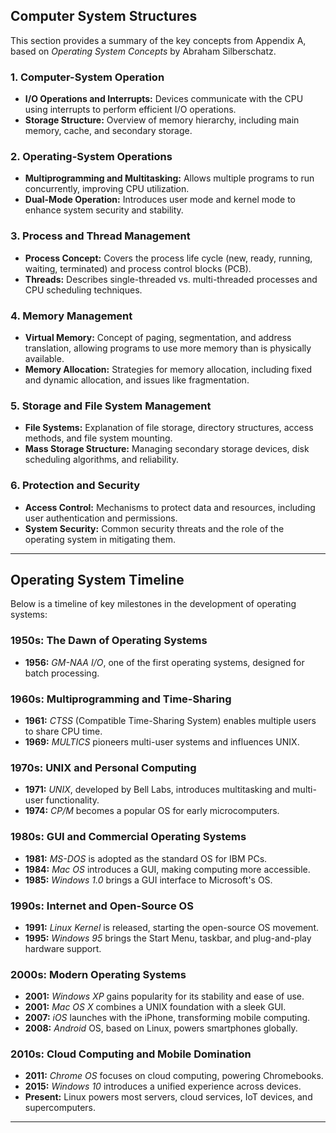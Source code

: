 ## Computer System Structures  

This section provides a summary of the key concepts from Appendix A, based on *Operating System Concepts* by Abraham Silberschatz.

### 1. Computer-System Operation  
- **I/O Operations and Interrupts:** Devices communicate with the CPU using interrupts to perform efficient I/O operations.  
- **Storage Structure:** Overview of memory hierarchy, including main memory, cache, and secondary storage.  

### 2. Operating-System Operations  
- **Multiprogramming and Multitasking:** Allows multiple programs to run concurrently, improving CPU utilization.  
- **Dual-Mode Operation:** Introduces user mode and kernel mode to enhance system security and stability.  

### 3. Process and Thread Management  
- **Process Concept:** Covers the process life cycle (new, ready, running, waiting, terminated) and process control blocks (PCB).  
- **Threads:** Describes single-threaded vs. multi-threaded processes and CPU scheduling techniques.  

### 4. Memory Management  
- **Virtual Memory:** Concept of paging, segmentation, and address translation, allowing programs to use more memory than is physically available.  
- **Memory Allocation:** Strategies for memory allocation, including fixed and dynamic allocation, and issues like fragmentation.  

### 5. Storage and File System Management  
- **File Systems:** Explanation of file storage, directory structures, access methods, and file system mounting.  
- **Mass Storage Structure:** Managing secondary storage devices, disk scheduling algorithms, and reliability.  

### 6. Protection and Security  
- **Access Control:** Mechanisms to protect data and resources, including user authentication and permissions.  
- **System Security:** Common security threats and the role of the operating system in mitigating them.  

---

## Operating System Timeline  

Below is a timeline of key milestones in the development of operating systems:

### 1950s: The Dawn of Operating Systems  
- **1956:** *GM-NAA I/O*, one of the first operating systems, designed for batch processing.  

### 1960s: Multiprogramming and Time-Sharing  
- **1961:** *CTSS* (Compatible Time-Sharing System) enables multiple users to share CPU time.  
- **1969:** *MULTICS* pioneers multi-user systems and influences UNIX.  

### 1970s: UNIX and Personal Computing  
- **1971:** *UNIX*, developed by Bell Labs, introduces multitasking and multi-user functionality.  
- **1974:** *CP/M* becomes a popular OS for early microcomputers.  

### 1980s: GUI and Commercial Operating Systems  
- **1981:** *MS-DOS* is adopted as the standard OS for IBM PCs.  
- **1984:** *Mac OS* introduces a GUI, making computing more accessible.  
- **1985:** *Windows 1.0* brings a GUI interface to Microsoft's OS.  

### 1990s: Internet and Open-Source OS  
- **1991:** *Linux Kernel* is released, starting the open-source OS movement.  
- **1995:** *Windows 95* brings the Start Menu, taskbar, and plug-and-play hardware support.  

### 2000s: Modern Operating Systems  
- **2001:** *Windows XP* gains popularity for its stability and ease of use.  
- **2001:** *Mac OS X* combines a UNIX foundation with a sleek GUI.  
- **2007:** *iOS* launches with the iPhone, transforming mobile computing.  
- **2008:** *Android* OS, based on Linux, powers smartphones globally.  

### 2010s: Cloud Computing and Mobile Domination  
- **2011:** *Chrome OS* focuses on cloud computing, powering Chromebooks.  
- **2015:** *Windows 10* introduces a unified experience across devices.  
- **Present:** Linux powers most servers, cloud services, IoT devices, and supercomputers.

---
